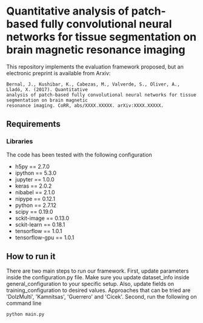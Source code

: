 # Quantitative analysis of patch-based fully convolutional neural networks for tissue segmentation on brain magnetic resonance imaging

This repository implements the evaluation framework proposed, but an electronic preprint is available from Arxiv:

```
Bernal, J., Kushibar, K., Cabezas, M., Valverde, S., Oliver, A., Lladó, X. (2017). Quantitative
analysis of patch-based fully convolutional neural networks for tissue segmentation on brain magnetic
resonance imaging. CoRR, abs/XXXX.XXXXX. arXiv:XXXX.XXXXX.
```

## Requirements
### Libraries
The code has been tested with the following configuration

- h5py == 2.7.0
- ipython == 5.3.0
- jupyter == 1.0.0
- keras == 2.0.2
- nibabel == 2.1.0
- nipype == 0.12.1
- python == 2.7.12
- scipy == 0.19.0
- sckit-image == 0.13.0
- sckit-learn == 0.18.1
- tensorflow == 1.0.1
- tensorflow-gpu == 1.0.1

## How to run it
There are two main steps to run our framework. First, update parameters inside the configuration.py file. Make sure you update dataset_info inside general_configuration to your specific setup. Also, update fields on training_configuration to desired values. Approaches that can be tried are 'DolzMulti', 'Kamnitsas', 'Guerrero' and 'Cicek'. Second, run the following on command line

```
python main.py
```
